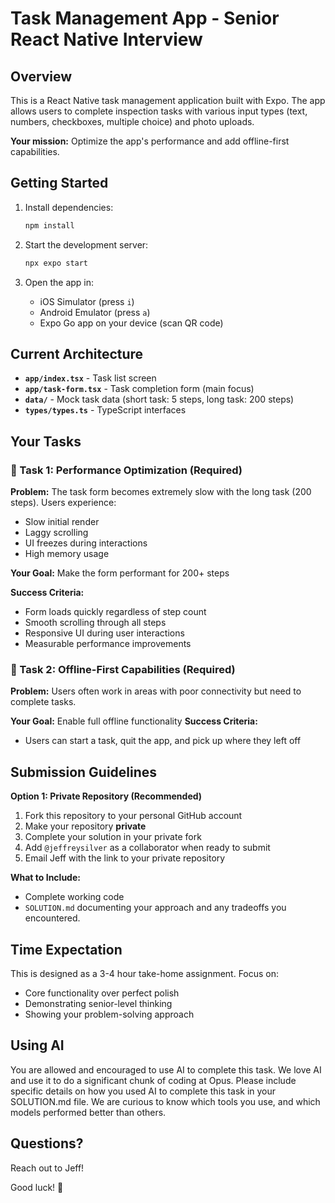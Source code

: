 # Task Management App - Senior React Native Interview

## Overview

This is a React Native task management application built with Expo. The app allows users to complete inspection tasks with various input types (text, numbers, checkboxes, multiple choice) and photo uploads.

**Your mission:** Optimize the app's performance and add offline-first capabilities.

## Getting Started

1. Install dependencies:
   ```bash
   npm install
   ```

2. Start the development server:
   ```bash
   npx expo start
   ```

3. Open the app in:
   - iOS Simulator (press `i`)
   - Android Emulator (press `a`)
   - Expo Go app on your device (scan QR code)

## Current Architecture

- **`app/index.tsx`** - Task list screen
- **`app/task-form.tsx`** - Task completion form (main focus)
- **`data/`** - Mock task data (short task: 5 steps, long task: 200 steps)
- **`types/types.ts`** - TypeScript interfaces

## Your Tasks

### 🚀 Task 1: Performance Optimization (Required)

**Problem:** The task form becomes extremely slow with the long task (200 steps). Users experience:
- Slow initial render
- Laggy scrolling
- UI freezes during interactions
- High memory usage

**Your Goal:** Make the form performant for 200+ steps

**Success Criteria:**
- Form loads quickly regardless of step count
- Smooth scrolling through all steps
- Responsive UI during user interactions
- Measurable performance improvements

### 📱 Task 2: Offline-First Capabilities (Required)

**Problem:** Users often work in areas with poor connectivity but need to complete tasks.

**Your Goal:** Enable full offline functionality
**Success Criteria:**
- Users can start a task, quit the app, and pick up where they left off

## Submission Guidelines

**Option 1: Private Repository (Recommended)**
1. Fork this repository to your personal GitHub account
2. Make your repository **private**
3. Complete your solution in your private fork
4. Add `@jeffreysilver` as a collaborator when ready to submit
5. Email Jeff with the link to your private repository


**What to Include:**
- Complete working code
- `SOLUTION.md` documenting your approach and any tradeoffs you encountered.

## Time Expectation

This is designed as a 3-4 hour take-home assignment. Focus on:
- Core functionality over perfect polish
- Demonstrating senior-level thinking
- Showing your problem-solving approach

## Using AI
You are allowed and encouraged to use AI to complete this task. We love AI and use it to do a significant chunk of coding at Opus. Please include specific details on how you used AI to complete this task in your SOLUTION.md file. We are curious to know which tools you use, and which models performed better than others.

## Questions?
Reach out to Jeff!

Good luck! 🚀
